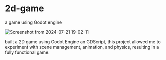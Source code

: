 # 2d-game
a game using Godot engine

![Screenshot from 2024-07-21 19-02-11](https://github.com/user-attachments/assets/916e29fd-f16c-4638-91b3-46f53b8d663f)



built a 2D game using Godot Engine an GDScript, this project allowed me to experiment with scene management, animation, and physics, resulting in a fully functional game.

